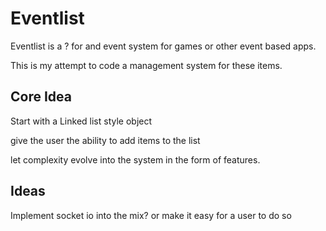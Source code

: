 # Eventlist

Eventlist is a ? for and event system for games or other event based apps.

This is my attempt to code a management system for these items.

## Core Idea

Start with a Linked list style object

give the user the ability to add items to the list 

let complexity evolve into the system in the form of features.

## Ideas

Implement socket io into the mix? or make it easy for a user to do so

